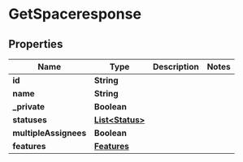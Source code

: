 

# GetSpaceresponse


## Properties

| Name | Type | Description | Notes |
|------------ | ------------- | ------------- | -------------|
|**id** | **String** |  |  |
|**name** | **String** |  |  |
|**_private** | **Boolean** |  |  |
|**statuses** | [**List&lt;Status&gt;**](Status.md) |  |  |
|**multipleAssignees** | **Boolean** |  |  |
|**features** | [**Features**](Features.md) |  |  |



